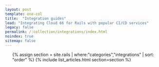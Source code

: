 ```yaml
---
layout: post
template: one-col
title:  "Integration guides"
lead: "Integrating Cloud 66 for Rails with popular CI/CD services"
legacy: false
permalink: /:collection/integrations/index.html
noindex: true
sitemap: false
---
```


<div class="Toc Toc--howto">
    <ul>
    {% assign section = site.rails | where:"categories","integrations" | sort: "order" %}
    {% include list_articles.html section=section %}
    </ul>

</div><!--/.Toc-->
